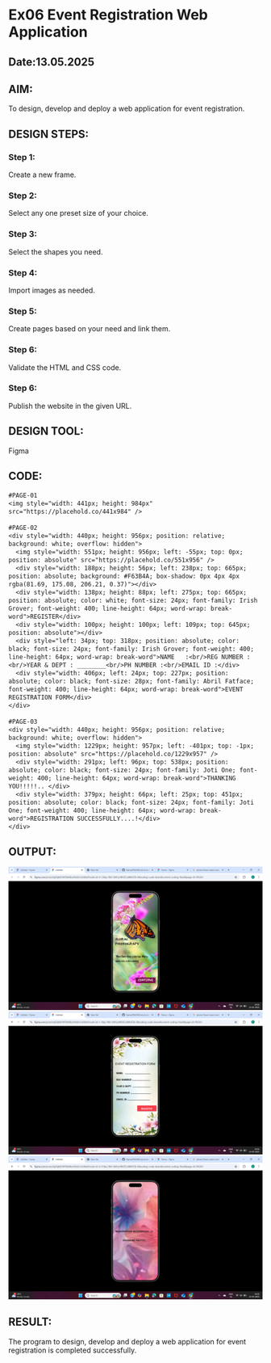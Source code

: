 # Ex06 Event Registration Web Application
## Date:13.05.2025

## AIM:
To design, develop and deploy a web application for event registration.

## DESIGN STEPS:

### Step 1:
Create a new frame.

### Step 2:
Select any one preset size of your choice.

### Step 3:
Select the shapes you need.

### Step 4:
Import images as needed.

### Step 5:
Create pages based on your need and link them.

### Step 6:

Validate the HTML and CSS code.

### Step 6:

Publish the website in the given URL.

## DESIGN TOOL:
Figma

## CODE:
```
#PAGE-01
<img style="width: 441px; height: 984px" src="https://placehold.co/441x984" />

#PAGE-02
<div style="width: 440px; height: 956px; position: relative; background: white; overflow: hidden">
  <img style="width: 551px; height: 956px; left: -55px; top: 0px; position: absolute" src="https://placehold.co/551x956" />
  <div style="width: 188px; height: 56px; left: 238px; top: 665px; position: absolute; background: #F63B4A; box-shadow: 0px 4px 4px rgba(81.69, 175.08, 206.21, 0.37)"></div>
  <div style="width: 138px; height: 88px; left: 275px; top: 665px; position: absolute; color: white; font-size: 24px; font-family: Irish Grover; font-weight: 400; line-height: 64px; word-wrap: break-word">REGISTER</div>
  <div style="width: 100px; height: 100px; left: 109px; top: 645px; position: absolute"></div>
  <div style="left: 34px; top: 318px; position: absolute; color: black; font-size: 24px; font-family: Irish Grover; font-weight: 400; line-height: 64px; word-wrap: break-word">NAME   :<br/>REG NUMBER :<br/>YEAR & DEPT : ________<br/>PH NUMBER :<br/>EMAIL ID :</div>
  <div style="width: 406px; left: 24px; top: 227px; position: absolute; color: black; font-size: 28px; font-family: Abril Fatface; font-weight: 400; line-height: 64px; word-wrap: break-word">EVENT REGISTRATION FORM</div>
</div>

#PAGE-03
<div style="width: 440px; height: 956px; position: relative; background: white; overflow: hidden">
  <img style="width: 1229px; height: 957px; left: -401px; top: -1px; position: absolute" src="https://placehold.co/1229x957" />
  <div style="width: 291px; left: 96px; top: 538px; position: absolute; color: black; font-size: 24px; font-family: Joti One; font-weight: 400; line-height: 64px; word-wrap: break-word">THANKING YOU!!!!!.. </div>
  <div style="width: 379px; height: 66px; left: 25px; top: 451px; position: absolute; color: black; font-size: 24px; font-family: Joti One; font-weight: 400; line-height: 64px; word-wrap: break-word">REGISTRATION SUCCESSFULLY....!</div>
</div>
```
## OUTPUT:
![alt text](<Screenshot 2025-05-13 143610.png>)
![alt text](<Screenshot 2025-05-13 143625.png>)
![alt text](<Screenshot 2025-05-13 143638.png>)
## RESULT:
The program to design, develop and deploy a web application for event registration is completed successfully.
